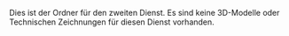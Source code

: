 Dies ist der Ordner für den zweiten Dienst.
Es sind keine 3D-Modelle oder Technischen Zeichnungen für diesen Dienst vorhanden.
